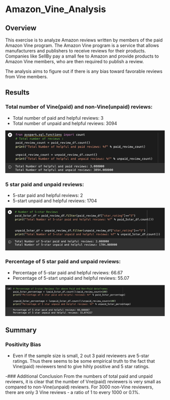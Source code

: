 # Amazon_Vine_Analysis

##  Overview

This exercise is to analyze Amazon reviews written by members of the paid Amazon Vine program. The Amazon Vine program is a service that allows manufacturers and publishers to receive reviews for their products. Companies like SellBy pay a small fee to Amazon and provide products to Amazon Vine members, who are then required to publish a review.

The analysis aims to figure out  if there is any bias toward favorable reviews from Vine members.


## Results

### Total number of Vine(paid) and non-Vine(unpaid) reviews:
- Total number of paid and helpful reviews: 3
- Total number of unpaid and helpful reviews: 3094

![Total_votes](https://github.com/abhi82git/Amazon_Vine_Analysis/blob/dcd8a5bbfe63ff7aaf015f84a8edbab4d2c41c4d/Total_5_star_votes.png)


### 5 star paid and unpaid reviews:
- 5-star paid and helpful reviews: 2
- 5-start unpaid and helpful reviews: 1704

![5-star_votes](https://github.com/abhi82git/Amazon_Vine_Analysis/blob/dcd8a5bbfe63ff7aaf015f84a8edbab4d2c41c4d/5_star_votes.png)


### Percentage of 5 star paid and unpaid reviews:
- Percentage of 5-star paid and helpful reviews: 66.67
- Percentage of 5-start unpaid and helpful reviews: 55.07

![Percent_5-star_votes](https://github.com/abhi82git/Amazon_Vine_Analysis/blob/dcd8a5bbfe63ff7aaf015f84a8edbab4d2c41c4d/Percent_5_star_votes.png)


## Summary

### Positivity Bias
- Even if the sample size is small, 2 out 3 paid reviewers ave 5-star ratings. Thus there seems to be some empirical truth to the fact that Vine(paid) reviewers tend to give hihly positive and 5 star ratings.

-### Additional Conclusion
From the numbers of total paid and unpaid reviewrs, it is clear that the number of Vne(paid) reviewers is very small as compared to non-Vine(unpaid) reviewrs. For 3000 non-Vine reviewers, there are only 3 Vine reviews - a ratio of 1 to every 1000 or 0.1%.
